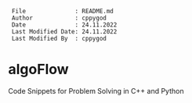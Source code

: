 ```
 File              : README.md
 Author            : cppygod
 Date              : 24.11.2022
 Last Modified Date: 24.11.2022
 Last Modified By  : cppygod
```
# algoFlow
Code Snippets for Problem Solving in C++ and Python
